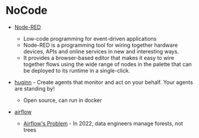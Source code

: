NoCode
======

* [Node-RED](https://nodered.org/)
    * Low-code programming for event-driven applications
    * Node-RED is a programming tool for wiring together hardware devices, APIs and online services in new and interesting ways.
    * It provides a browser-based editor that makes it easy to wire together flows using the wide range of nodes in the palette that can be deployed to its runtime in a single-click.
* [huginn](https://github.com/huginn/huginn) - Create agents that monitor and act on your behalf. Your agents are standing by! 
    * Open source, can run in docker

* [airflow]()
    * [Airflow's Problem](https://stkbailey.substack.com/p/airflows-problem) - In 2022, data engineers manage forests, not trees